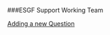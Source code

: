 ###ESGF Support Working Team

[Adding a new Question](https://github.com/ESGF/esgf-swt/wiki/Adding-a-new-Post)


